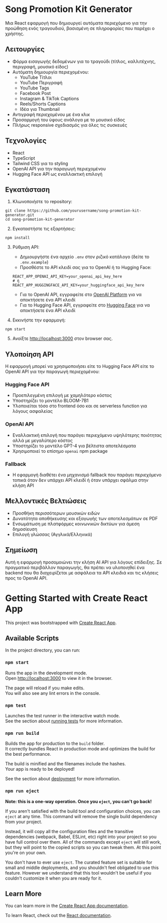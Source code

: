 # Song Promotion Kit Generator

Μια React εφαρμογή που δημιουργεί αυτόματα περιεχόμενο για την προώθηση ενός τραγουδιού, βασισμένη σε πληροφορίες που παρέχει ο χρήστης.

## Λειτουργίες

- Φόρμα εισαγωγής δεδομένων για το τραγούδι (τίτλος, καλλιτέχνης, περιγραφή, μουσικό είδος)
- Αυτόματη δημιουργία περιεχομένου:
  - YouTube Τίτλοι
  - YouTube Περιγραφή
  - YouTube Tags
  - Facebook Post
  - Instagram & TikTok Captions
  - Reels/Shorts Captions
  - Ιδέα για Thumbnail
- Αντιγραφή περιεχομένου με ένα κλικ
- Προσαρμογή του ύφους ανάλογα με το μουσικό είδος
- Πλήρως responsive σχεδιασμός για όλες τις συσκευές

## Τεχνολογίες

- React
- TypeScript
- Tailwind CSS για το styling
- OpenAI API για την παραγωγή περιεχομένου
- Hugging Face API ως εναλλακτική επιλογή

## Εγκατάσταση

1. Κλωνοποιήστε το repository:
```
git clone https://github.com/yourusername/song-promotion-kit-generator.git
cd song-promotion-kit-generator
```

2. Εγκαταστήστε τις εξαρτήσεις:
```
npm install
```

3. Ρύθμιση API:
   - Δημιουργήστε ένα αρχείο `.env` στον ριζικό κατάλογο (δείτε το `.env.example`)
   - Προσθέστε το API κλειδί σας για το OpenAI ή το Hugging Face:
   ```
   REACT_APP_OPENAI_API_KEY=your_openai_api_key_here
   # ή
   REACT_APP_HUGGINGFACE_API_KEY=your_huggingface_api_key_here
   ```
   - Για το OpenAI API, εγγραφείτε στο [OpenAI Platform](https://platform.openai.com/) για να αποκτήσετε ένα API κλειδί
   - Για το Hugging Face API, εγγραφείτε στο [Hugging Face](https://huggingface.co/) για να αποκτήσετε ένα API κλειδί

4. Εκκινήστε την εφαρμογή:
```
npm start
```

5. Ανοίξτε [http://localhost:3000](http://localhost:3000) στον browser σας.

## Υλοποίηση API

Η εφαρμογή μπορεί να χρησιμοποιήσει είτε το Hugging Face API είτε το OpenAI API για την παραγωγή περιεχομένου:

### Hugging Face API
- Προεπιλεγμένη επιλογή με χαμηλότερο κόστος
- Υποστηρίζει το μοντέλο BLOOM-7B1
- Υλοποιείται τόσο στο frontend όσο και σε serverless function για λόγους ασφαλείας

### OpenAI API
- Εναλλακτική επιλογή που παράγει περιεχόμενο υψηλότερης ποιότητας αλλά με μεγαλύτερο κόστος
- Υποστηρίζει το μοντέλο GPT-4 για βέλτιστα αποτελέσματα
- Χρησιμοποιεί το επίσημο `openai` npm package

### Fallback
- Η εφαρμογή διαθέτει ένα μηχανισμό fallback που παράγει περιεχόμενο τοπικά όταν δεν υπάρχει API κλειδί ή όταν υπάρχει σφάλμα στην κλήση API

## Μελλοντικές Βελτιώσεις

- Προσθήκη περισσότερων μουσικών ειδών
- Δυνατότητα αποθήκευσης και εξαγωγής των αποτελεσμάτων σε PDF
- Ενσωμάτωση με πλατφόρμες κοινωνικών δικτύων για άμεση δημοσίευση
- Επιλογή γλώσσας (Αγγλικά/Ελληνικά)

## Σημείωση

Αυτή η εφαρμογή προσομοιώνει την κλήση AI API για λόγους επίδειξης. Σε πραγματικό περιβάλλον παραγωγής, θα πρέπει να υλοποιηθεί ένα backend που θα διαχειρίζεται με ασφάλεια τα API κλειδιά και τις κλήσεις προς το OpenAI API.

# Getting Started with Create React App

This project was bootstrapped with [Create React App](https://github.com/facebook/create-react-app).

## Available Scripts

In the project directory, you can run:

### `npm start`

Runs the app in the development mode.\
Open [http://localhost:3000](http://localhost:3000) to view it in the browser.

The page will reload if you make edits.\
You will also see any lint errors in the console.

### `npm test`

Launches the test runner in the interactive watch mode.\
See the section about [running tests](https://facebook.github.io/create-react-app/docs/running-tests) for more information.

### `npm run build`

Builds the app for production to the `build` folder.\
It correctly bundles React in production mode and optimizes the build for the best performance.

The build is minified and the filenames include the hashes.\
Your app is ready to be deployed!

See the section about [deployment](https://facebook.github.io/create-react-app/docs/deployment) for more information.

### `npm run eject`

**Note: this is a one-way operation. Once you `eject`, you can't go back!**

If you aren't satisfied with the build tool and configuration choices, you can `eject` at any time. This command will remove the single build dependency from your project.

Instead, it will copy all the configuration files and the transitive dependencies (webpack, Babel, ESLint, etc) right into your project so you have full control over them. All of the commands except `eject` will still work, but they will point to the copied scripts so you can tweak them. At this point you're on your own.

You don't have to ever use `eject`. The curated feature set is suitable for small and middle deployments, and you shouldn't feel obligated to use this feature. However we understand that this tool wouldn't be useful if you couldn't customize it when you are ready for it.

## Learn More

You can learn more in the [Create React App documentation](https://facebook.github.io/create-react-app/docs/getting-started).

To learn React, check out the [React documentation](https://reactjs.org/).
